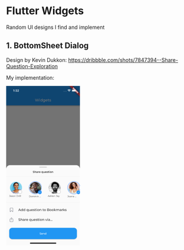# Flutter Widgets
Random UI designs I find and implement

## 1. BottomSheet Dialog 
Design by Kevin Dukkon: https://dribbble.com/shots/7847394--Share-Question-Exploration

My implementation: 

<img src="https://github.com/mijiga/Flutter-Widgets/blob/main/screenshots/question%20bottom%20sheet%20dialog.png" data-canonical-src="https://github.com/mijiga/Flutter-Widgets/blob/main/screenshots/question%20bottom%20sheet%20dialog.png" width="200" height="432" />

